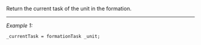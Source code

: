 Return the current task of the unit in the formation.


---
*Example 1:*
```sqf
_currentTask = formationTask _unit;
```